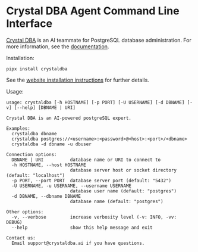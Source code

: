 # Crystal DBA Agent Command Line Interface


[Crystal DBA](https://www.crystaldba.ai) is an AI teammate for PostgreSQL database administration.
For more information, see the [documentation](https://www.crystaldba.ai/docs).

Installation:

```
pipx install crystaldba
```

See the [website installation instructions](https://www.crystaldba.ai/docs/installation) for further details.

Usage:

```
usage: crystaldba [-h HOSTNAME] [-p PORT] [-U USERNAME] [-d DBNAME] [-v] [--help] [DBNAME | URI]

Crystal DBA is an AI-powered postgreSQL expert.

Examples:
  crystaldba dbname
  crystaldba postgres://<username>:<password>@<host>:<port>/<dbname>
  crystaldba -d dbname -u dbuser

Connection options:
  DBNAME | URI          database name or URI to connect to
  -h HOSTNAME, --host HOSTNAME
                        database server host or socket directory (default: "localhost")
  -p PORT, --port PORT  database server port (default: "5432")
  -U USERNAME, -u USERNAME, --username USERNAME
                        database user name (default: "postgres")
  -d DBNAME, --dbname DBNAME
                        database name (default: "postgres")

Other options:
  -v, --verbose         increase verbosity level (-v: INFO, -vv: DEBUG)
  --help                show this help message and exit

Contact us:
  Email support@crystaldba.ai if you have questions.
```


